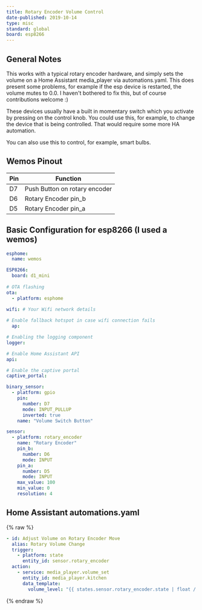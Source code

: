 ```yaml
---
title: Rotary Encoder Volume Control
date-published: 2019-10-14
type: misc
standard: global
board: esp8266
---
```


## General Notes

This works with a typical rotary encoder hardware, and simply sets the volume on a Home Assistant media_player via automations.yaml. This does present some problems, for example if the esp device is restarted, the volume mutes to 0.0. I haven't bothered to fix this, but of course contributions welcome :)

These devices usually have a built in momentary switch which you activate by pressing on the control knob. You could use this, for example, to change the device that is being controlled. That would require some more HA automation.

You can also use this to control, for example, smart bulbs.

## Wemos Pinout

| Pin | Function                      |
| --- | ----------------------------- |
| D7  | Push Button on rotary encoder |
| D6  | Rotary Encoder pin_b          |
| D5  | Rotary Encoder pin_a          |

## Basic Configuration for esp8266 (I used a wemos)

```yaml
esphome:
  name: wemos

ESP8266:
  board: d1_mini
    
# OTA flashing
ota:
  - platform: esphome

wifi: # Your Wifi network details
  
# Enable fallback hotspot in case wifi connection fails  
  ap:

# Enabling the logging component
logger:

# Enable Home Assistant API
api:

# Enable the captive portal
captive_portal:

binary_sensor:
  - platform: gpio
    pin:
      number: D7
      mode: INPUT_PULLUP
      inverted: true
    name: "Volume Switch Button"

sensor:
  - platform: rotary_encoder
    name: "Rotary Encoder"
    pin_b:
      number: D6
      mode: INPUT
    pin_a:
      number: D5
      mode: INPUT
    max_value: 100
    min_value: 0
    resolution: 4
```

## Home Assistant automations.yaml

{% raw %}

```yaml
- id: Adjust Volume on Rotary Encoder Move
  alias: Rotary Volume Change
  trigger:
    - platform: state
      entity_id: sensor.rotary_encoder
  action:
    - service: media_player.volume_set
      entity_id: media_player.kitchen
      data_template:
        volume_level: "{{ states.sensor.rotary_encoder.state | float / 100 }}"
```

{% endraw %}
